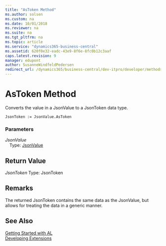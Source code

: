 ```yaml
---
title: "AsToken Method"
ms.author: solsen
ms.custom: na
ms.date: 10/01/2018
ms.reviewer: na
ms.suite: na
ms.tgt_pltfrm: na
ms.topic: article
ms.service: "dynamics365-business-central"
ms.assetid: 620f0e32-eadc-43e9-8f6e-8fc0b12c3aaf
caps.latest.revision: 9
manager: edupont
author: SusanneWindfeldPedersen
redirect_url: /dynamics365/business-central/dev-itpro/developer/methods-auto/library
---
```


 

# AsToken Method
Converts the value in a JsonValue to a JsonToken data type.

```
JsonToken := JsonValue.AsToken
```

### Parameters
*JsonValue*  
&emsp;Type: [JsonValue](jsonvalue-class.md)

## Return Value
*JsonToken*
Type: JsonToken

## Remarks
The returned JsonToken contains the same data as the JsonValue, but allows for treating the data in a generic manner.

## See Also
[Getting Started with AL](../devenv-get-started.md)  
[Developing Extensions](../devenv-dev-overview.md)
